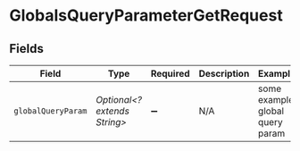 # GlobalsQueryParameterGetRequest


## Fields

| Field                           | Type                            | Required                        | Description                     | Example                         |
| ------------------------------- | ------------------------------- | ------------------------------- | ------------------------------- | ------------------------------- |
| `globalQueryParam`              | *Optional<? extends String>*    | :heavy_minus_sign:              | N/A                             | some example global query param |